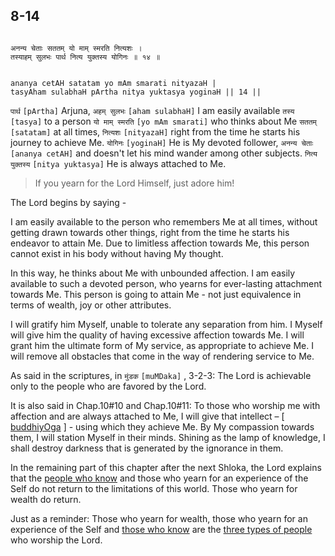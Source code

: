 ## 8-14


```shloka-sa

अनन्य चेताः सततम् यो माम् स्मरति नित्यशः ।
तस्याहम् सुलभः पार्थ नित्य युक्तस्य योगिनः ॥ १४ ॥

```
```shloka-sa-hk

ananya cetAH satatam yo mAm smarati nityazaH |
tasyAham sulabhaH pArtha nitya yuktasya yoginaH || 14 ||

```
`पार्थ` `[pArtha]` Arjuna, `अहम् सुलभः` `[aham sulabhaH]` I am easily available `तस्य` `[tasya]` to a person `यो माम् स्मरति` `[yo mAm smarati]` who thinks about Me `सततम्` `[satatam]` at all times, `नित्यशः` `[nityazaH]` right from the time he starts his journey to achieve Me. `योगिनः` `[yoginaH]` He is My devoted follower, `अनन्य चेताः` `[ananya cetAH]` and doesn't let his mind wander among other subjects. `नित्य युक्तस्य` `[nitya yuktasya]` He is always attached to Me.


<a name='applnote_139'></a>
> If you yearn for the Lord Himself, just adore him!



The Lord begins by saying - 

I am easily available to the person who remembers Me at all times, without getting drawn towards other things, right from the time he starts his endeavor to attain Me. Due to limitless affection towards Me, this person cannot exist in his body without having My thought.

In this way, he thinks about Me with unbounded affection. I am easily available to such a devoted person, who yearns for ever-lasting attachment towards Me. This person is going to attain Me - not just equivalence in terms of wealth, joy or other attributes.

I will gratify him Myself, unable to tolerate any separation from him. I Myself will give him the quality of having excessive affection towards Me. I will grant him the ultimate form of My service, as appropriate to achieve Me. I will remove all obstacles that come in the way of rendering service to Me. 

As said in the scriptures, in 
`मुंडक` `[muMDaka]` , 3-2-3:
 The Lord is achievable only to the people who are favored by the Lord.

It is also said in Chap.10#10 and Chap.10#11: To those who worship me with affection and are always attached to Me, I will give that intellect – [
[buddhiyOga](buddhiyOga_a_defn)
] - using which they achieve Me. By My compassion towards them, I will station Myself in their minds. Shining as the lamp of knowledge, I shall destroy darkness that is generated by the ignorance in them.

In the remaining part of this chapter after the next Shloka, the Lord explains that the 
[people who know](jnAnI)
 and those who yearn for an experience of the Self do not return to the limitations of this world. Those who yearn for wealth do return.

Just as a reminder: Those who yearn for wealth, those who yearn for an experience of the Self and 
[those who know](jnAnI)
 are the 
[three types of people](three_types_of_worshippers)
 who worship the Lord.


